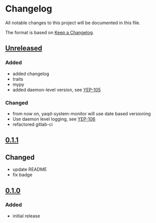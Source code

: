 # Changelog
All notable changes to this project will be documented in this file.

The format is based on [Keep a Changelog](https://keepachangelog.com/).

## [Unreleased]

### Added
- added changelog
- traits
- mypy
- added daemon-level version, see [YEP-105](https://yeps.yaq.fyi/105/)

### Changed
- from now on, yaqd-system-monitor will use date based versioning
- Use daemon level logging, see [YEP-106](https://yeps.yaq.fyi/106)
- refactored gitlab-ci

## [0.1.1]

## Changed
- update README
- fix badge

## [0.1.0]

### Added
- initial release

[Unreleased]: https://gitlab.com/yaq/yaqd-system-monitor/-/compare/v0.1.1...master
[0.1.1]: https://gitlab.com/yaq/yaqd-system-monitor/-/compare/v0.1.0...v0.1.1
[0.1.0]: https://gitlab.com/yaq/yaqd-system-monitor/-/tags/v0.1.0
